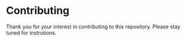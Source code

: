 # Contributing

Thank you for your interest in contributing to this repository. Please stay tuned for instrutions.

